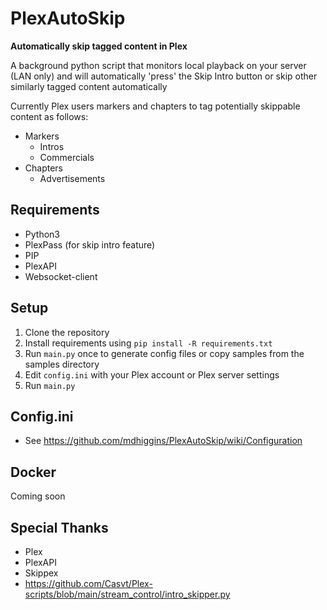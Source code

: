 PlexAutoSkip
==============
 **Automatically skip tagged content in Plex**

A background python script that monitors local playback on your server (LAN only) and will automatically 'press' the Skip Intro button or skip other similarly tagged content automatically

Currently Plex users markers and chapters to tag potentially skippable content as follows:
- Markers
  - Intros
  - Commercials
- Chapters
  - Advertisements

Requirements
--------------
- Python3
- PlexPass (for skip intro feature)
- PIP
- PlexAPI
- Websocket-client

Setup
--------------
1. Clone the repository
2. Install requirements using `pip install -R requirements.txt`
3. Run `main.py` once to generate config files or copy samples from the samples directory
4. Edit `config.ini` with your Plex account or Plex server settings
5. Run `main.py`

Config.ini
--------------
- See https://github.com/mdhiggins/PlexAutoSkip/wiki/Configuration

Docker
--------------
Coming soon

Special Thanks
--------------
- Plex
- PlexAPI
- Skippex
- https://github.com/Casvt/Plex-scripts/blob/main/stream_control/intro_skipper.py
